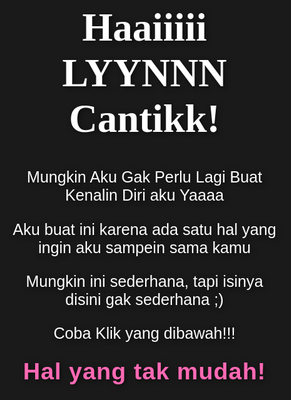 <!DOCTYPE html>
<html lang="id">
<head>
    <meta charset="UTF-8">
    <meta name="viewport" content="width=device-width, initial-scale=1.0">
    <title>Website Bucin</title>
    <style>
        html, body {
            height: 100%;
            margin: 0;
            padding: 0;
            font-family: 'Poppins', sans-serif;
            background-color: #1a1a1a;
            color: white;
            overflow-x: hidden;
        }
        #home {
            background: url('https://th.bing.com/th/id/OIP.qI_k7pSzRGIyI40QtRuIxQHaHm?rs=1&pid=ImgDetMain') no-repeat center center fixed;
            background-size: cover;
            animation: moveBackground 30s linear infinite;
        }
        #halaman2 {
            background: url('https://i.pinimg.com/736x/d8/f9/52/d8f95249d831d5ff590cad4a1545ace4.jpg') no-repeat center center fixed;
            background-size: cover;
        }
        #halaman3 {
            background: url('https://media.suara.com/pictures/653x366/2021/12/08/32247-ilustrasi-bucin.jpg') no-repeat center center fixed;
            background-size: cover;
        }
        @keyframes moveBackground {
            0% { background-position: 0 0; }
            100% { background-position: 100% 0; }
        }
        .container {
            text-align: center;
            padding: 20px;
            display: flex;
            justify-content: center;
            align-items: center;
            flex-direction: column;
            text-shadow: 2px 2px 8px rgba(0, 0, 0, 0.6);
            opacity: 0;
            animation: fadeIn 1.5s forwards;
        }
        .container.page {
            min-height: 100vh; /* Tinggi minimal 100% layar */
            padding: 40px;
            box-sizing: border-box;
        }
        @keyframes fadeIn {
            from {
                opacity: 0;
            }
            to {
                opacity: 1;
            }
        }
        h1 {
            font-size: 4.5em;
            font-family: 'Great Vibes', cursive; /* Menggunakan font Great Vibes */
        }
        p {
            font-size: 1.8em;
            margin-bottom: 20px;
        }
        a {
            font-size: 1.5em;
            text-decoration: none;
            color: #ff69b4;
            font-weight: bold;
            letter-spacing: 1px;
            transition: all 0.3s ease;
        }
        a:hover {
            color: #ff1493;
            transform: translateY(-5px);
        }
        .page {
            display: none;
        }
        .show {
            display: block;
            opacity: 1;
            transition: opacity 1s ease-in-out;
        }
        @import url('https://fonts.googleapis.com/css2?family=Great+Vibes&display=swap');
    </style>
</head>
<body>
    <div id="home" class="container page show">
        <h1>Haaiiiii LYYNNN Cantikk!</h1>
        <p>Mungkin Aku Gak Perlu Lagi Buat Kenalin Diri aku Yaaaa</p>
        <p> Aku buat ini karena ada satu hal yang ingin aku sampein sama kamu</p>
        <p>Mungkin ini sederhana, tapi isinya disini gak sederhana ;)</p>
        <p>Coba Klik yang dibawah!!!</p>
        <p><a href="javascript:void(0)" onclick="showPage('halaman2')">Hal yang tak mudah!</a></p>
    </div>
    <div id="halaman2" class="container page">
        <h1>Ini tentang Ku, dan Tentang Mu</h1>
        <p>Linnn,,,,</p>
        <p> Aku tau sebenernya buat bilang ini gak mudah</p>
        <p>Tapi karena rasa ini terlalu menggantungku,</p>
        <p>aku katakan saja hari ini</p>
        <p><a href="javascript:void(0)" onclick="playReff(); showPage('halaman3')">COBA KLIK SEKALI LAGI ;)</a></p>
    </div>
    <div id="halaman3" class="container page">
        <h1>Perasaan Aku yang tak semua orang tau</h1>
        <p>Linnn,,,,</p>
        <p>Aku tau aku masih banyak kurangnya</p>
        <p>Jika dilihat, aku tidak sesempurna laki-laki lain</p>
        <p>atau sesempurna orang yang pernah denganmu kala itu</p>
        <p> Tapi ini perasaan ku sekarang</p>
        <p> Linnnn,,,,</p>
        <p>Apakah kamu mau jadi pacarku?</p>
        <p> Untuk sekarang, besok, dan seterusnya</p>
        <p> jujur saja, aku bukan hanya sekedar suka dan sayang</p>
        <p> Tapi rasa nyaman yang ku rasakan setip harii</p>
        <p> dan itu semua aku ingin menjalaninya denganmu.</p>
        <p> aku butuh jawabanmu,</p>
        <p> dan aku akan terima semuanya.</p>
        <p> Kinggg Pramudyaaaaa</p>
        <p><a href="javascript:void(0)" onclick="showPage('home')">Kembali ke Halaman Utama</a></p>
    </div>
    <audio id="backgroundMusic" src="ANDMESH  ANUGERAH TERINDAH VIDEO LIRIK LIRIK LAGU TERBARU.mp3"></audio>
    <script>
        function showPage(pageId) {
            var pages = document.querySelectorAll('.page');
            pages.forEach(function(page) {
                page.classList.remove('show');
            });
            var pageToShow = document.getElementById(pageId);
            pageToShow.classList.add('show');
        }
        function playReff() {
            var audio = document.getElementById('backgroundMusic');
            audio.currentTime = 60; 
            audio.play();
                audio.pause();
            }, 15000);
        }
    </script>

</body>
</html>
